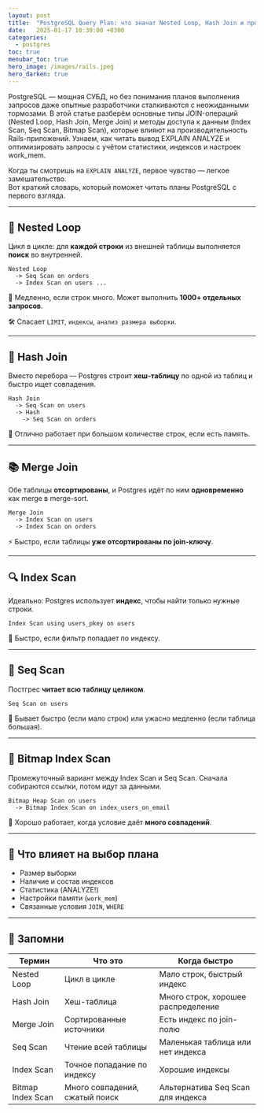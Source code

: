 ```yaml
---
layout: post
title:  "PostgreSQL Query Plan: что значат Nested Loop, Hash Join и прочие страшные слова"
date:   2025-01-17 10:30:00 +0300
categories:
  - postgres
toc: true
menubar_toc: true
hero_image: /images/rails.jpeg
hero_darken: true
---
```

PostgreSQL — мощная СУБД, но без понимания планов выполнения запросов даже опытные разработчики сталкиваются с неожиданными тормозами. В этой статье разберём основные типы JOIN-операций (Nested Loop, Hash Join, Merge Join) и методы доступа к данным (Index Scan, Seq Scan, Bitmap Scan), которые влияют на производительность Rails-приложений. Узнаем, как читать вывод EXPLAIN ANALYZE и оптимизировать запросы с учётом статистики, индексов и настроек work_mem.

Когда ты смотришь на `EXPLAIN ANALYZE`, первое чувство — легкое замешательство.  
Вот краткий словарь, который поможет читать планы PostgreSQL с первого взгляда.

---

## 🔁 Nested Loop

Цикл в цикле: для **каждой строки** из внешней таблицы выполняется **поиск** во внутренней.

```text
Nested Loop
  -> Seq Scan on orders
  -> Index Scan on users ...
````

🚨 Медленно, если строк много. Может выполнить **1000+ отдельных запросов**.

🛠 Спасает `LIMIT`, `индексы`, `анализ размера выборки`.

---

## 🧠 Hash Join

Вместо перебора — Postgres строит **хеш-таблицу** по одной из таблиц и быстро ищет совпадения.

```text
Hash Join
  -> Seq Scan on users
  -> Hash
    -> Seq Scan on orders
```

📌 Отлично работает при большом количестве строк, если есть память.

---

## 📚 Merge Join

Обе таблицы **отсортированы**, и Postgres идёт по ним **одновременно** как merge в merge-sort.

```text
Merge Join
  -> Index Scan on users
  -> Index Scan on orders
```

⚡ Быстро, если таблицы **уже отсортированы по join-ключу**.

---

## 🔍 Index Scan

Идеально: Postgres использует **индекс**, чтобы найти только нужные строки.

```text
Index Scan using users_pkey on users
```

📌 Быстро, если фильтр попадает по индексу.

---

## 👣 Seq Scan

Постгрес **читает всю таблицу целиком**.

```text
Seq Scan on users
```

🚨 Бывает быстро (если мало строк) или ужасно медленно (если таблица большая).

---

## 🧮 Bitmap Index Scan

Промежуточный вариант между Index Scan и Seq Scan. Сначала собираются ссылки, потом идут за данными.

```text
Bitmap Heap Scan on users
  -> Bitmap Index Scan on index_users_on_email
```

📌 Хорошо работает, когда условие даёт **много совпадений**.

---

## 🧰 Что влияет на выбор плана

* Размер выборки
* Наличие и состав индексов
* Статистика (ANALYZE!)
* Настройки памяти (`work_mem`)
* Связанные условия `JOIN`, `WHERE`

---

## 🧭 Запомни

| Термин            | Что это                        | Когда быстро                       |
| ----------------- | ------------------------------ | ---------------------------------- |
| Nested Loop       | Цикл в цикле                   | Мало строк, быстрый индекс         |
| Hash Join         | Хеш-таблица                    | Много строк, хорошее распределение |
| Merge Join        | Сортированные источники        | Есть индекс по join-полю           |
| Seq Scan          | Чтение всей таблицы            | Маленькая таблица или нет индекса  |
| Index Scan        | Точное попадание по индексу    | Хорошие индексы                    |
| Bitmap Index Scan | Много совпадений, сжатый поиск | Альтернатива Seq Scan для индекса  |
